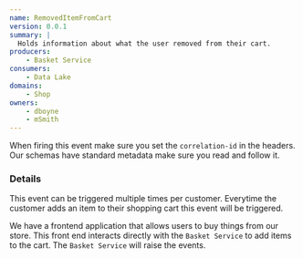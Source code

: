 ```yaml
---
name: RemovedItemFromCart
version: 0.0.1
summary: |
  Holds information about what the user removed from their cart.
producers:
    - Basket Service
consumers:
    - Data Lake
domains:
    - Shop
owners:
    - dboyne
    - mSmith
---
```


<Admonition>When firing this event make sure you set the `correlation-id` in the headers. Our schemas have standard metadata make sure you read and follow it.</Admonition>

### Details

This event can be triggered multiple times per customer. Everytime the customer adds an item to their shopping cart this event will be triggered.

We have a frontend application that allows users to buy things from our store. This front end interacts directly with the `Basket Service` to add items to the cart. The `Basket Service` will raise the events.


<NodeGraph title="Consumer/Producer Diagram" />

<Schema />